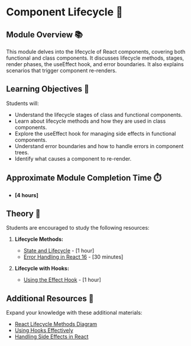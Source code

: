 # Component Lifecycle 🌟

## Module Overview 📚

This module delves into the lifecycle of React components, covering both functional and class components. It discusses lifecycle methods, stages, render phases, the useEffect hook, and error boundaries. It also explains scenarios that trigger component re-renders.

## Learning Objectives 🎯

Students will:

- Understand the lifecycle stages of class and functional components.
- Learn about lifecycle methods and how they are used in class components.
- Explore the useEffect hook for managing side effects in functional components.
- Understand error boundaries and how to handle errors in component trees.
- Identify what causes a component to re-render.

## Approximate Module Completion Time ⏱️

- **[4 hours]**

## Theory 📖

Students are encouraged to study the following resources:

1. **Lifecycle Methods:**
   - [State and Lifecycle](https://reactjs.org/docs/state-and-lifecycle.html) - [1 hour]
   - [Error Handling in React 16](https://reactjs.org/blog/2017/07/26/error-handling-in-react-16.html) - [30 minutes]

2. **Lifecycle with Hooks:**
   - [Using the Effect Hook](https://reactjs.org/docs/hooks-effect.html) - [1 hour]

## Additional Resources 📘

Expand your knowledge with these additional materials:

- [React Lifecycle Methods Diagram](http://projects.wojtekmaj.pl/react-lifecycle-methods-diagram/)
- [Using Hooks Effectively](https://reactjs.org/docs/hooks-custom.html)
- [Handling Side Effects in React](https://reactjs.org/docs/hooks-effect.html)
